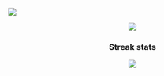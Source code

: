 <a href="https://hits.seeyoufarm.com"><img src="https://hits.seeyoufarm.com/api/count/incr/badge.svg?url=https%3A%2F%2Fgithub.com%2Fivanga&count_bg=%233D6EC8&title_bg=%23555555&icon=&icon_color=%23E7E7E7&title=Views&edge_flat=false"/></a>
<p align="center">
  <a href="https://github.com/ivanga">
    <img src="http://github-profile-summary-cards.vercel.app/api/cards/profile-details?username=ivanga&theme=monokai"/>
  </a>
</p>

<h3 align="center">Streak stats</h3>
<p align="center">
  <a href="https://github.com/ivanga">
    <img src="http://github-readme-streak-stats.herokuapp.com?user=ivanga&theme=dark&hide_border=true"/>
  </a>
</p>



